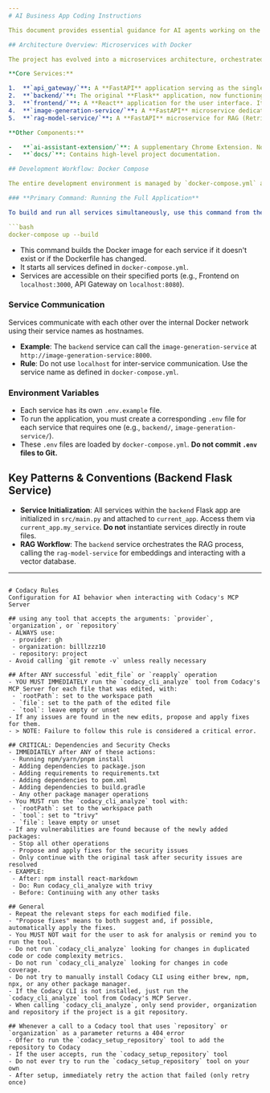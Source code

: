 ```yaml
---
# AI Business App Coding Instructions

This document provides essential guidance for AI agents working on the AI Business App codebase.

## Architecture Overview: Microservices with Docker

The project has evolved into a microservices architecture, orchestrated by Docker Compose. This is the primary way to run and develop the application.

**Core Services:**

1.  **`api_gateway/`**: A **FastAPI** application serving as the single entry point for all external traffic. It routes requests to the appropriate downstream service.
2.  **`backend/`**: The original **Flask** application, now functioning as a core service handling business logic, database interactions, and integrations (Notion, Airtable).
3.  **`frontend/`**: A **React** application for the user interface. It communicates with the `api_gateway`.
4.  **`image-generation-service/`**: A **FastAPI** microservice dedicated to generating images using Vertex AI.
5.  **`rag-model-service/`**: A **FastAPI** microservice for RAG (Retrieval-Augmented Generation) workflows, using LangChain and Pinecone.

**Other Components:**

-   **`ai-assistant-extension/`**: A supplementary Chrome Extension. Not part of the core Dockerized services.
-   **`docs/`**: Contains high-level project documentation.

## Development Workflow: Docker Compose

The entire development environment is managed by `docker-compose.yml` at the project root.

### **Primary Command: Running the Full Application**

To build and run all services simultaneously, use this command from the project root:

```bash
docker-compose up --build
```

-   This command builds the Docker image for each service if it doesn't exist or if the Dockerfile has changed.
-   It starts all services defined in `docker-compose.yml`.
-   Services are accessible on their specified ports (e.g., Frontend on `localhost:3000`, API Gateway on `localhost:8080`).

### Service Communication

Services communicate with each other over the internal Docker network using their service names as hostnames.

-   **Example**: The `backend` service can call the `image-generation-service` at `http://image-generation-service:8000`.
-   **Rule**: Do not use `localhost` for inter-service communication. Use the service name as defined in `docker-compose.yml`.

### Environment Variables

-   Each service has its own `.env.example` file.
-   To run the application, you must create a corresponding `.env` file for each service that requires one (e.g., `backend/`, `image-generation-service/`).
-   These `.env` files are loaded by `docker-compose.yml`. **Do not commit `.env` files to Git.**

## Key Patterns & Conventions (Backend Flask Service)

-   **Service Initialization**: All services within the `backend` Flask app are initialized in `src/main.py` and attached to `current_app`. Access them via `current_app.my_service`. **Do not** instantiate services directly in route files.
-   **RAG Workflow**: The `backend` service orchestrates the RAG process, calling the `rag-model-service` for embeddings and interacting with a vector database.

---
```

# Codacy Rules
Configuration for AI behavior when interacting with Codacy's MCP Server

## using any tool that accepts the arguments: `provider`, `organization`, or `repository`
- ALWAYS use:
 - provider: gh
 - organization: billlzzz10
 - repository: project
- Avoid calling `git remote -v` unless really necessary

## After ANY successful `edit_file` or `reapply` operation
- YOU MUST IMMEDIATELY run the `codacy_cli_analyze` tool from Codacy's MCP Server for each file that was edited, with:
 - `rootPath`: set to the workspace path
 - `file`: set to the path of the edited file
 - `tool`: leave empty or unset
- If any issues are found in the new edits, propose and apply fixes for them.
- > NOTE: Failure to follow this rule is considered a critical error.

## CRITICAL: Dependencies and Security Checks
- IMMEDIATELY after ANY of these actions:
 - Running npm/yarn/pnpm install
 - Adding dependencies to package.json
 - Adding requirements to requirements.txt
 - Adding dependencies to pom.xml
 - Adding dependencies to build.gradle
 - Any other package manager operations
- You MUST run the `codacy_cli_analyze` tool with:
 - `rootPath`: set to the workspace path
 - `tool`: set to "trivy"
 - `file`: leave empty or unset
- If any vulnerabilities are found because of the newly added packages:
 - Stop all other operations
 - Propose and apply fixes for the security issues
 - Only continue with the original task after security issues are resolved
- EXAMPLE:
 - After: npm install react-markdown
 - Do: Run codacy_cli_analyze with trivy
 - Before: Continuing with any other tasks

## General
- Repeat the relevant steps for each modified file.
- "Propose fixes" means to both suggest and, if possible, automatically apply the fixes.
- You MUST NOT wait for the user to ask for analysis or remind you to run the tool.
- Do not run `codacy_cli_analyze` looking for changes in duplicated code or code complexity metrics.
- Do not run `codacy_cli_analyze` looking for changes in code coverage.
- Do not try to manually install Codacy CLI using either brew, npm, npx, or any other package manager.
- If the Codacy CLI is not installed, just run the `codacy_cli_analyze` tool from Codacy's MCP Server.
- When calling `codacy_cli_analyze`, only send provider, organization and repository if the project is a git repository.

## Whenever a call to a Codacy tool that uses `repository` or `organization` as a parameter returns a 404 error
- Offer to run the `codacy_setup_repository` tool to add the repository to Codacy
- If the user accepts, run the `codacy_setup_repository` tool
- Do not ever try to run the `codacy_setup_repository` tool on your own
- After setup, immediately retry the action that failed (only retry once)